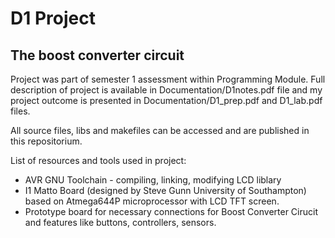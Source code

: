 # D1 Project
 ## The boost converter circuit
 
Project was part of semester 1 assessment within Programming Module. Full description of project is available in Documentation/D1notes.pdf file and my project outcome is presented in Documentation/D1_prep.pdf and D1_lab.pdf files.

All source files, libs and makefiles can be accessed and are published in this repositorium. 

List of resources and tools used in project:
- AVR GNU Toolchain - compiling, linking, modifying LCD liblary
- I1 Matto Board (designed by Steve Gunn University of Southampton) based on Atmega644P microprocessor with LCD TFT screen.
- Prototype board for necessary connections for Boost Converter Cirucit and features like buttons, controllers, sensors.
